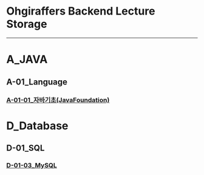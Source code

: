 # Ohgiraffers Backend Lecture Storage

---
# A_JAVA
## A-01_Language
### [A-01-01_자바기초(JavaFoundation)](https://github.com/OhGiraffers/A-01-01_JavaFoundation)

# D_Database
## D-01_SQL
### [D-01-03_MySQL](https://github.com/OhGiraffers/D-01-03_MySQL)
